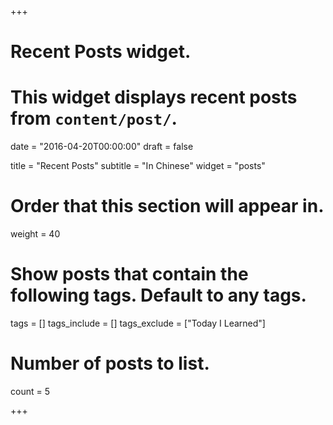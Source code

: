 +++
# Recent Posts widget.
# This widget displays recent posts from `content/post/`.

date = "2016-04-20T00:00:00"
draft = false

title = "Recent Posts"
subtitle = "In Chinese"
widget = "posts"

# Order that this section will appear in.
weight = 40

# Show posts that contain the following tags. Default to any tags.
tags = []
tags_include = []
tags_exclude = ["Today I Learned"]

# Number of posts to list.
count = 5

+++
